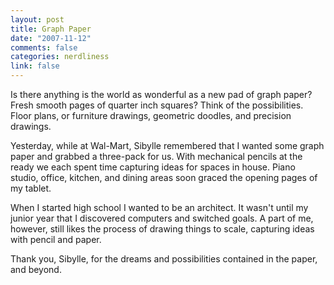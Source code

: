 ```yaml
--- 
layout: post
title: Graph Paper
date: "2007-11-12"
comments: false
categories: nerdliness
link: false
---
```

Is there anything is the world as wonderful as a new pad of graph paper?  Fresh smooth pages of quarter inch squares?  Think of the possibilities.  Floor plans, or furniture drawings, geometric doodles, and precision drawings.

Yesterday, while at Wal-Mart, Sibylle remembered that I wanted some graph paper and grabbed a three-pack for us.  With mechanical pencils at the ready we each spent time capturing ideas for spaces in house.  Piano studio, office, kitchen, and dining areas soon graced the opening pages of my tablet.

When I started high school I wanted to be an architect.  It wasn't until my junior year that I discovered computers and switched goals.  A part of me, however, still likes the process of drawing things to scale, capturing ideas with pencil and paper.

Thank you, Sibylle, for the dreams and possibilities contained in the paper, and beyond.
